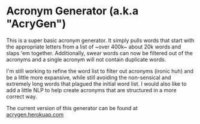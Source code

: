 # Acronym Generator (a.k.a "AcryGen")

This is a super basic acronym generator. It simply pulls words that start with the appropriate letters from a list of ~over 400k~ about 20k words and slaps 'em together. Additionally, swear words can now be filtered out of the acronyms and a single acronym will not contain duplicate words.

I'm still working to refine the word list to filter out acronyms (ironic huh) and be a little more expansive, while still avoiding the non-sensical and extremely long words that plagued the initial word list. I would also like to add a little NLP to help create acronyms that are structured in a more correct way.

The current version of this generator can be found at [acrygen.herokuap.com](https://acrygen.herokuapp.com)  
